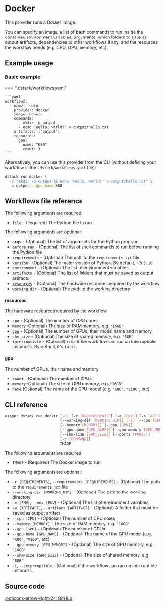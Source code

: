 # Docker

This provider runs a Docker image. 

You can specify an image, a list of bash commands to run inside the container, 
environment variables, arguments, which folders to save as output artifacts, dependencies to
other workflows if any, and the resources the workflow needs (e.g. CPU, GPU, memory, etc).

## Example usage 

### Basic example

=== ".dstack/workflows.yaml"

    ```yaml
    workflows:
      - name: train
        provider: docker
        image: ubuntu
        commands:
          - mkdir -p output
          - echo 'Hello, world!' > output/hello.txt
        artifacts: ["output"]
        resources:
          gpu:
            name: "K80"
            count: 1
    ```

Alternatively, you can use this provider from the CLI (without defining your workflow
in the `.dstack/workflows.yaml` file):

```bash
dstack run docker \
  -c "mkdir -p output && echo 'Hello, world!' > output/hello.txt" \
  -a output --gpu-name K80
```

[//]: # (TODO: Environment variables)

[//]: # (TODO: Resources)

## Workflows file reference

The following arguments are required:

- `file` - (Required) The Python file to run

The following arguments are optional:

- `args` - (Optional) The list of arguments for the Python program
- `before_run` - (Optional) The list of shell commands to run before running the Python file
- `requirements` - (Optional) The path to the `requirements.txt` file
- `version` - (Optional) The major version of Python. By default, it's `3.10`.
- `environment` - (Optional) The list of environment variables 
- `artifacts` - (Optional) The list of folders that must be saved as output artifacts
- [`resources`](#resources) - (Optional) The hardware resources required by the workflow
- `working_dir` - (Optional) The path to the working directory

#### resources

The hardware resources required by the workflow

- `cpu` - (Optional) The number of CPU cores
- `memory` (Optional) The size of RAM memory, e.g. `"16GB"`
- [`gpu`](#gpu) - (Optional) The number of GPUs, their model name and memory
- `shm_size` - (Optional) The size of shared memory, e.g. `"8GB"`
- `interruptible` - (Optional) `true` if the workflow can run on interruptible instances.
    By default, it's `false`.

#### gpu

The number of GPUs, their name and memory

- `count` - (Optional) The number of GPUs
- `memory` (Optional) The size of GPU memory, e.g. `"16GB"`
- `name` (Optional) The name of the GPU model (e.g. `"K80"`, `"V100"`, etc)

## CLI reference

```bash
usage: dstack run docker [-h] [-r [REQUIREMENTS]] [-e [ENV]] [-a [ARTIFACT]]
                         [--working-dir [WORKING_DIR]] [-i] [--cpu [CPU]]
                         [--memory [MEMORY]] [--gpu [GPU]]
                         [--gpu-name [GPU_NAME]] [--gpu-memory [GPU_MEMORY]]
                         [--shm-size [SHM_SIZE]] [--ports [PORTS]]
                         [-c [COMMAND]]
                         IMAGE
```

The following arguments are required:

- `IMAGE` - (Required) The Docker image to run

The following arguments are optional:

- `-r [REQUIREMENTS]`, `--requirements [REQUIREMENTS]` - (Optional) The path to the `requirements.txt` file
- `--working-dir [WORKING_DIR]` - (Optional) The path to the working directory
- `-e [ENV]`, `--env [ENV]` - (Optional) The list of environment variables 
- `-a [ARTIFACT]`, `--artifact [ARTIFACT]` - (Optional) A folder that must be saved as output artifact
- `--cpu [CPU]` - (Optional) The number of CPU cores
- `--memory [MEMORY]` - The size of RAM memory, e.g. `"16GB"`
- `--gpu [GPU]` - (Optional) The number of GPUs
- `--gpu-name [GPU_NAME]` - (Optional) The name of the GPU model (e.g. `"K80"`, `"V100"`, etc)
- `--gpu-memory [GPU_MEMORY]` - (Optional) The size of GPU memory, e.g. `"16GB"`
- `--shm-size [SHM_SIZE]` - (Optional) The size of shared memory, e.g. `"8GB"`
- `-i`, `--interruptible` - (Optional) if the workflow can run on interruptible instances.

[//]: # (TODO: Add --dep argument)

[//]: # (TODO: Tell about ports)

## Source code

[:octicons-arrow-right-24: GitHub](https://github.com/dstackai/dstack/tree/master/src/dstack/providers/docker)